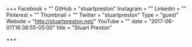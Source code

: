 +++
Facebook = ""
GitHub = "stuartpreston"
Instagram = ""
Linkedin = ""
Pinterest = ""
Thumbnail = ""
Twitter = "stuartpreston"
Type = "guest"
Website = "http://stuartpreston.net/"
YouTube = ""
date = "2017-06-01T16:38:55-05:00"
title = "Stuart Preston"

+++
